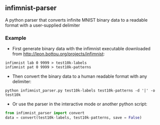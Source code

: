 ## infimnist-parser
A python parser that converts infinite MNIST binary data to a readable format with a user-supplied delimiter

### Example

* First generate binary data with the infimnist executable downloaded from <http://leon.bottou.org/projects/infimnist>:
```
infimnist lab 0 9999 > test10k-labels
infimnist pat 0 9999 > test10k-patterns
```
* Then convert the binary data to a human readable format with any delimiter:
```
python infimnist_parser.py test10k-labels test10k-patterns -d '|' -o test10k
```
* Or use the parser in the interactive mode or another python script:
```python
from infimnist_parser import convert
data = convert(test10k-labels, test10k-patterns, save = False)
```

